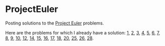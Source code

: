 # ProjectEuler
Posting solutions to the [Project Euler](https://projecteuler.net/) problems.

Here are the problems for which I already have a solution: [1], [2], [3], [4], [5], [6], [7], [8], [9], [10], [12], [14], [15], [16], [17], [18], [20], [25], [26], [28].


[1]: https://projecteuler.net/problem=1
[2]: https://projecteuler.net/problem=2
[3]: https://projecteuler.net/problem=3
[4]: https://projecteuler.net/problem=4
[5]: https://projecteuler.net/problem=5
[6]: https://projecteuler.net/problem=6
[7]: https://projecteuler.net/problem=7
[8]: https://projecteuler.net/problem=8
[9]: https://projecteuler.net/problem=9
[10]: https://projecteuler.net/problem=10
[12]: https://projecteuler.net/problem=12
[14]: https://projecteuler.net/problem=14
[15]: https://projecteuler.net/problem=15
[16]: https://projecteuler.net/problem=16
[17]: https://projecteuler.net/problem=17
[18]: https://projecteuler.net/problem=18
[20]: https://projecteuler.net/problem=20
[25]: https://projecteuler.net/problem=25
[26]: https://projecteuler.net/problem=26
[28]: https://projecteuler.net/problem=28
